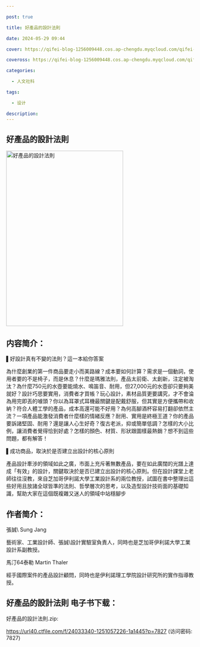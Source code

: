 ```yaml
---

post: true

title: 好產品的設計法則

date: 2024-05-29 09:44

cover: https://qifei-blog-1256009448.cos.ap-chengdu.myqcloud.com/qifei-blog/65d01e429f345e8d0399af9b.jpg

coveross: https://qifei-blog-1256009448.cos.ap-chengdu.myqcloud.com/qifei-blog/65d01e429f345e8d0399af9b.jpg

categories:

  - 人文社科

tags:

  - 设计

description:
---
```




## 好產品的設計法則
<img alt="好產品的設計法則 " class="aligncenter loading" data-was-processed="true" decoding="async" fetchpriority="high" height="471" src="https://qifei-blog-1256009448.cos.ap-chengdu.myqcloud.com/qifei-blog/65d01e429f345e8d0399af9b.jpg " style="cursor: zoom-in;" width="314"/>

## 内容简介：

▌好設計真有不變的法則？這一本給你答案

為什麼創業的第一件商品要走小而美路線？成本要如何計算？需求是一個動詞，使用者要的不是椅子，而是休息？什麼是瑪雅法則，產品太前衛、太創新，注定被淘汰？為什麼750元的水壺要能燒水、鳴笛音、耐用，但27,000元的水壺卻只要夠美就好？設計巧思要實用，消費者才買帳？玩心設計，素材品質更要講究，才不會淪為用完即丟的噱頭？你以為耳罩式耳機最關鍵是配戴舒服，但其實是方便攜帶和收納？符合人體工學的產品，成本高還可能不好用？為何高腳酒杯容易打翻卻依然主流？一項產品能激發消費者什麼樣的情緒反應？耐用、實用是終極王道？你的產品要訴諸堅固、耐用？還是讓人心生好奇？復古老派，抑或簡單低調？怎樣的大小比例，讓消費者覺得恰到好處？怎樣的顏色、材質、形狀跟圖樣最熱銷？想不到這些問題，都有解答！

▌成功商品，取決於是否建立出設計的核心原則

產品設計牽涉的領域如此之廣，市面上充斥著無數產品，要在如此廣闊的光譜上達成「有效」的設計，關鍵取決於是否已建立出設計的核心原則。但在設計課堂上老師往往沒教，來自芝加哥伊利諾大學工業設計系的兩位教授，試圖在書中整理出這些好用且放諸全球皆準的法則、哲學層次的思考，以及造型設計技術面的基礎知識，幫助大家在這個既複雜又迷人的領域中站穩腳步

## 作者简介：

張誠\ Sung Jang

藝術家、工業設計師、張誠\設計實驗室負責人，同時也是芝加哥伊利諾大學工業設計系副教授。

馬汀64泰勒 Martin Thaler

經手國際案件的產品設計顧問，同時也是伊利諾理工學院設計研究所的實作指導教授。

## 好產品的設計法則 电子书下载：


好產品的設計法則.zip: 

https://url40.ctfile.com/f/24033340-1251057226-1a1445?p=7827 (访问密码: 7827)